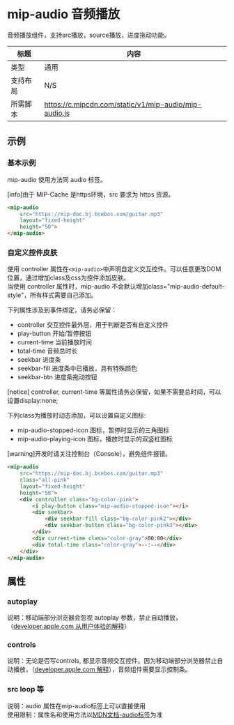 # mip-audio 音频播放

音频播放组件，支持src播放，source播放，进度拖动功能。

标题|内容
----|----
类型|通用
支持布局| N/S
所需脚本|https://c.mipcdn.com/static/v1/mip-audio/mip-audio.js

## 示例

### 基本示例
mip-audio 使用方法同 audio 标签。

[info]由于 MIP-Cache 是https环境，src 要求为 https 资源。

``` html
<mip-audio 
    src="https://mip-doc.bj.bcebos.com/guitar.mp3"
    layout="fixed-height"
    height="50">
</mip-audio>
```

<!--
升级校验中, 预计2018年开放使用。  
### 使用source定义多音频源

``` html
<mip-audio
    controls
    height="50">
    <source src="https://mip-doc.bj.bcebos.com/horse.mp3">
    <source src="https://mip-doc.bj.bcebos.com/horse.ogg">
    您的浏览器不支持音频播放。
</mip-audio>
```
-->


### 自定义控件皮肤
使用 controller 属性在`<mip-audio>`中声明自定义交互控件。可以任意更改DOM位置，通过增加class及css为控件添加皮肤。  
当使用 controller 属性时，mip-audio 不会默认增加class="mip-audio-default-style"，所有样式需要自己添加。  

下列属性涉及到事件绑定，请务必保留：

- controller 交互控件最外层，用于判断是否有自定义控件
- play-button 开始/暂停按钮
- current-time 当前播放时间
- total-time 音频总时长
- seekbar 进度条
- seekbar-fill 进度条中已播放，具有特殊颜色
- seekbar-btn 进度条拖动按钮

[notice] controller, current-time 等属性请务必保留，如果不需要总时间，可以设置display:none; 

下列class为播放时动态添加，可以设置自定义图标:

- mip-audio-stopped-icon 图标，暂停时显示的三角图标
- mip-audio-playing-icon 图标，播放时显示的双竖杠图标

[warning]开发时请关注控制台（Console），避免组件报错。

``` html
<mip-audio 
    src="https://mip-doc.bj.bcebos.com/guitar.mp3"
    class="all-pink"
    layout="fixed-height"
    height="50">
    <div controller class="bg-color-pink">
        <i play-button class="mip-audio-stopped-icon"></i>
        <div seekbar>
            <div seekbar-fill class="bg-color-pink2"></div>
            <div seekbar-button class="bg-color-pink3"></div>
        </div>
        <div current-time class="color-gray">00:00</div>
        <div total-time class="color-gray">--:--</div>
    </div>
</mip-audio>
```


## 属性

### autoplay
说明：移动端部分浏览器会忽视 autoplay 参数，禁止自动播放，（[developer.apple.com 从用户体验的解释](https://developer.apple.com/library/content/documentation/AudioVideo/Conceptual/Using_HTML5_Audio_Video/Device-SpecificConsiderations/Device-SpecificConsiderations.html)）

### controls
说明：无论是否写controls, 都显示音频交互控件。因为移动端部分浏览器禁止自动播放，（[developer.apple.com 解释](https://developer.apple.com/library/content/documentation/AudioVideo/Conceptual/Using_HTML5_Audio_Video/Device-SpecificConsiderations/Device-SpecificConsiderations.html)），音频组件需要显示控制条。

### src loop 等  
说明：audio 属性在mip-audio标签上可以直接使用  
使用限制：属性名和使用方法以[MDN文档-audio标签](https://developer.mozilla.org/zh-CN/docs/Web/HTML/Element/audio)为准
